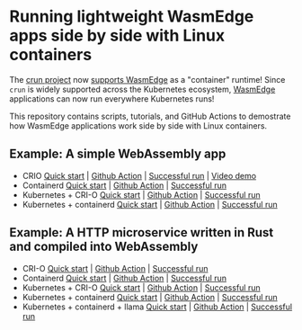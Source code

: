 # Running lightweight WasmEdge apps side by side with Linux containers

The [crun project](https://github.com/containers/crun) now [supports WasmEdge](https://github.com/containers/crun/pull/774/commits/825108e0be3e8de55040f3690c4c2bc2ae7add0f) as a "container" runtime! 
Since `crun` is widely supported across the Kubernetes ecosystem, [WasmEdge](https://github.com/WasmEdge/WasmEdge) applications can now run
everywhere Kubernetes runs!

This repository contains scripts, tutorials, and GitHub Actions to demostrate
how WasmEdge applications work side by side with Linux containers.

## Example: A simple WebAssembly app

* CRIO [Quick start](crio/README.md) | [Github Action](.github/workflows/crio.yml) | [Successful run](https://github.com/second-state/wasmedge-containers-examples/runs/4317457300?check_suite_focus=true#step:4:37) | [Video demo](https://youtu.be/BlLCcAH6Hqo)
* Containerd [Quick start](containerd/README.md) | [Github Action](.github/workflows/containerd.yml) | [Successful run](https://github.com/second-state/wasmedge-containers-examples/runs/4321868699?check_suite_focus=true#step:4:63) 
* Kubernetes + CRI-O [Quick start](kubernetes_crio/README.md) | [Github Action](.github/workflows/kubernetes-crio.yml) | [Successful run](https://github.com/second-state/wasmedge-containers-examples/runs/4317457304?check_suite_focus=true#step:6:2999)
* Kubernetes + containerd [Quick start](kubernetes_containerd/README.md) | [Github Action](.github/workflows/kubernetes-containerd.yml) | [Successful run](https://github.com/second-state/wasmedge-containers-examples/runs/4577323888?check_suite_focus=true#step:6:3002)

## Example: A HTTP microservice written in Rust and compiled into WebAssembly

* CRI-O [Quick start](crio/http_server/README.md) | [Github Action](.github/workflows/crio-server.yml) | [Successful run](https://github.com/second-state/wasmedge-containers-examples/runs/4317457313?check_suite_focus=true#step:4:54)
* Containerd [Quick start](containerd/http_server/README.md) | [Github Action](.github/workflows/containerd-server.yml) | [Successful run](https://github.com/second-state/wasmedge-containers-examples/runs/4328916842?check_suite_focus=true#step:4:86)
* Kubernetes + CRI-O [Quick start](kubernetes_crio/http_server/README.md) | [Github Action](.github/workflows/kubernetes-crio-server.yml) | [Successful run](https://github.com/second-state/wasmedge-containers-examples/runs/4577323886?check_suite_focus=true#step:6:3041)
* Kubernetes + containerd [Quick start](kubernetes_containerd/http_server/README.md) | [Github Action](.github/workflows/kubernetes-containerd-server.yml) | [Successful run](https://github.com/second-state/wasmedge-containers-examples/runs/4577323891?check_suite_focus=true#step:6:3013)
* Kubernetes + containerd + llama [Quick start](k8s_containerd_llama/README.md) | [Github Action](.github/workflows/kubernetes-containerd-llama-server.yml) | [Successful run](https://github.com/second-state/wasmedge-containers-examples/actions)